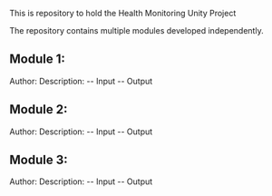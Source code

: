 This is repository to hold the Health Monitoring Unity Project

The repository contains multiple modules developed independently. 

## Module 1:
Author: 
Description: 
-- Input
-- Output

## Module 2:
Author: 
Description: 
-- Input
-- Output

## Module 3:
Author: 
Description: 
-- Input
-- Output
